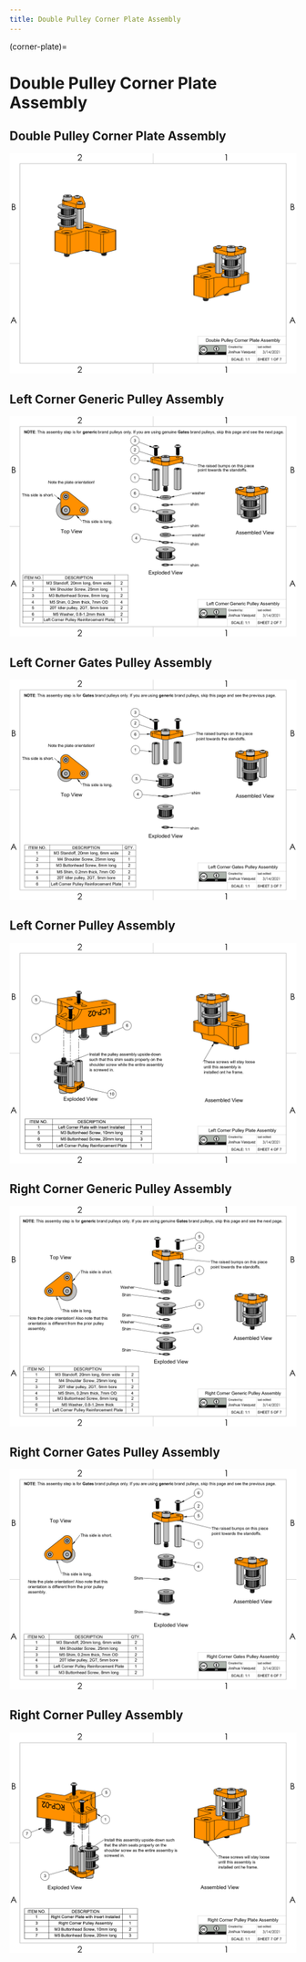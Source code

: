 ```yaml
---
title: Double Pulley Corner Plate Assembly
---
```


(corner-plate)=
# Double Pulley Corner Plate Assembly

## Double Pulley Corner Plate Assembly
[![Page1](_static/corner_plate0.png)](_static/corner_plate0.png)

## Left Corner Generic Pulley Assembly
[![Page2](_static/corner_plate1.png)](_static/corner_plate1.png)

## Left Corner Gates Pulley Assembly
[![Page3](_static/corner_plate2.png)](_static/corner_plate2.png)

## Left Corner Pulley Assembly
[![Page4](_static/corner_plate3.png)](_static/corner_plate3.png)

## Right Corner Generic Pulley Assembly
[![Page5](_static/corner_plate4.png)](_static/corner_plate4.png)

## Right Corner Gates Pulley Assembly
[![Page6](_static/corner_plate5.png)](_static/corner_plate5.png)

## Right Corner Pulley Assembly
[![Page7](_static/corner_plate6.png)](_static/corner_plate6.png)
